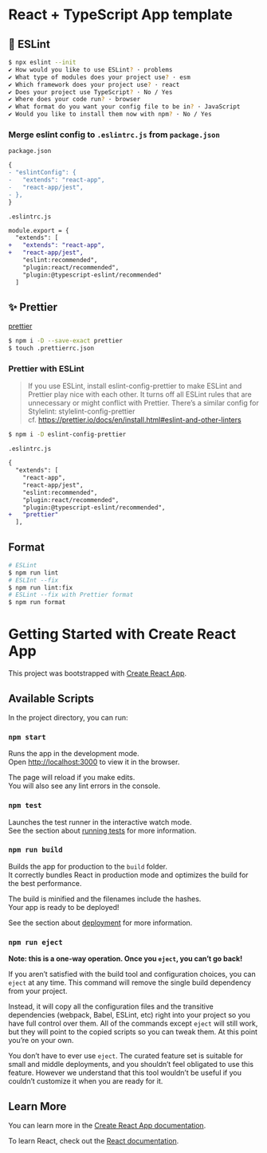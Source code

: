 # React + TypeScript App template

## :rotating_light: ESLint

```sh
$ npx eslint --init
✔ How would you like to use ESLint? · problems
✔ What type of modules does your project use? · esm
✔ Which framework does your project use? · react
✔ Does your project use TypeScript? · No / Yes
✔ Where does your code run? · browser
✔ What format do you want your config file to be in? · JavaScript
✔ Would you like to install them now with npm? · No / Yes
```

### Merge eslint config to `.eslintrc.js` from `package.json`

`package.json`

```diff
{
- "eslintConfig": {
-   "extends": "react-app",
-   "react-app/jest",
- },
}
```

`.eslintrc.js`

```diff
module.export = {
  "extends": [
+   "extends": "react-app",
+   "react-app/jest",
    "eslint:recommended",
    "plugin:react/recommended",
    "plugin:@typescript-eslint/recommended"
  ]
```

## :sparkles: Prettier

[prettier](https://prettier.io/docs/en/install.html)

```sh
$ npm i -D --save-exact prettier
$ touch .prettierrc.json
```

### Prettier with ESLint

> If you use ESLint, install eslint-config-prettier to make ESLint and Prettier play nice with each other. It turns off all ESLint rules that are unnecessary or might conflict with Prettier. There’s a similar config for Stylelint: stylelint-config-prettier  
> cf. https://prettier.io/docs/en/install.html#eslint-and-other-linters

```sh
$ npm i -D eslint-config-prettier
```

`.eslintrc.js`

```diff
{
  "extends": [
    "react-app",
    "react-app/jest",
    "eslint:recommended",
    "plugin:react/recommended",
    "plugin:@typescript-eslint/recommended",
+   "prettier"
  ],
```

## Format

```sh
# ESLint
$ npm run lint
# ESLInt --fix
$ npm run lint:fix
# ESLint --fix with Prettier format
$ npm run format
```

# Getting Started with Create React App

This project was bootstrapped with [Create React App](https://github.com/facebook/create-react-app).

## Available Scripts

In the project directory, you can run:

### `npm start`

Runs the app in the development mode.\
Open [http://localhost:3000](http://localhost:3000) to view it in the browser.

The page will reload if you make edits.\
You will also see any lint errors in the console.

### `npm test`

Launches the test runner in the interactive watch mode.\
See the section about [running tests](https://facebook.github.io/create-react-app/docs/running-tests) for more information.

### `npm run build`

Builds the app for production to the `build` folder.\
It correctly bundles React in production mode and optimizes the build for the best performance.

The build is minified and the filenames include the hashes.\
Your app is ready to be deployed!

See the section about [deployment](https://facebook.github.io/create-react-app/docs/deployment) for more information.

### `npm run eject`

**Note: this is a one-way operation. Once you `eject`, you can’t go back!**

If you aren’t satisfied with the build tool and configuration choices, you can `eject` at any time. This command will remove the single build dependency from your project.

Instead, it will copy all the configuration files and the transitive dependencies (webpack, Babel, ESLint, etc) right into your project so you have full control over them. All of the commands except `eject` will still work, but they will point to the copied scripts so you can tweak them. At this point you’re on your own.

You don’t have to ever use `eject`. The curated feature set is suitable for small and middle deployments, and you shouldn’t feel obligated to use this feature. However we understand that this tool wouldn’t be useful if you couldn’t customize it when you are ready for it.

## Learn More

You can learn more in the [Create React App documentation](https://facebook.github.io/create-react-app/docs/getting-started).

To learn React, check out the [React documentation](https://reactjs.org/).
